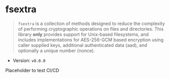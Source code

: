 # fsextra

> `fsextra` is a collection of methods designed to reduce the complexity of performing cryptographic operations on files and directories. This library **only** provides support for Unix-based filesystems, and includes implementations for AES-256-GCM based encryption using caller supplied keys, additional authenticated data (aad), and optionally a unique number (nonce).

- Version: `v0.0.0`

Placeholder to test CI/CD
